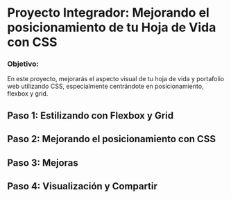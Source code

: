 # Proyecto Integrador: Mejorando el posicionamiento de tu Hoja de Vida con CSS
### Objetivo:
En este proyecto, mejorarás el aspecto visual de tu hoja de vida y portafolio web utilizando CSS, especialmente centrándote en posicionamiento, flexbox y grid.

## Paso 1: Estilizando con Flexbox y Grid

## Paso 2: Mejorando el posicionamiento con CSS

## Paso 3: Mejoras

## Paso 4: Visualización y Compartir
